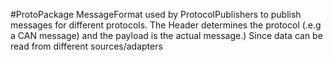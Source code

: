 #ProtoPackage
MessageFormat used by ProtocolPublishers to publish messages for different protocols.
The Header determines the protocol (.e.g a CAN message) and the payload is the actual message.)
Since data can be read from different sources/adapters 